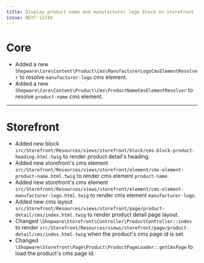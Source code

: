 ```yaml
---
title: Display product name and manufacturer logo block on storefront
issue: NEXT-11744
---
```

# Core
* Added a new `Shopware\Core\Content\Product\Cms\ManufacturerLogoCmsElementResolver` to resolve `manufacturer-logo` cms element.
* Added a new `Shopware\Core\Content\Product\Cms\ProductNameCmsElementResolver` to resolve `product-name` cms element.
___
# Storefront
* Added new block `src/Storefront/Resources/views/storefront/block/cms-block-product-heading.html.twig` to render product detail's heading.
* Added new storefront's cms element `src/Storefront/Resources/views/storefront/element/cms-element-product-name.html.twig` to render cms element `product-name`. 
* Added new storefront's cms element `src/Storefront/Resources/views/storefront/element/cms-element-manufacturer-logo.html.twig` to render cms element `manufacturer-logo`. 
* Added new cms layout `src/Storefront/Resources/views/storefront/page/product-detail/cms/index.html.twig` to render product detail page layout.
* Changed `\Shopware\Storefront\Controller\ProductController::index` to render `src/Storefront/Resources/views/storefront/page/product-detail/cms/index.html.twig` when the product's cms page id is set.
* Changed `\Shopware\Storefront\Page\Product\ProductPageLoader::getCmsPage` to load the product's cms page id.
